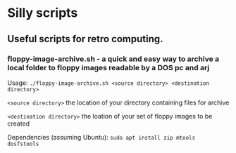 # Silly scripts

## Useful scripts for retro computing.

### floppy-image-archive.sh - a quick and easy way to archive a local folder to floppy images readable by a DOS pc and arj

Usage: `./floppy-image-archive.sh <source directory> <destination directory>`

`<source directory>` the location of your directory containing files for archive

`<destination directory>` the loation of your set of floppy images to be created

Dependencies (assuming Ubuntu): `sudo apt install zip mtools dosfstools`
